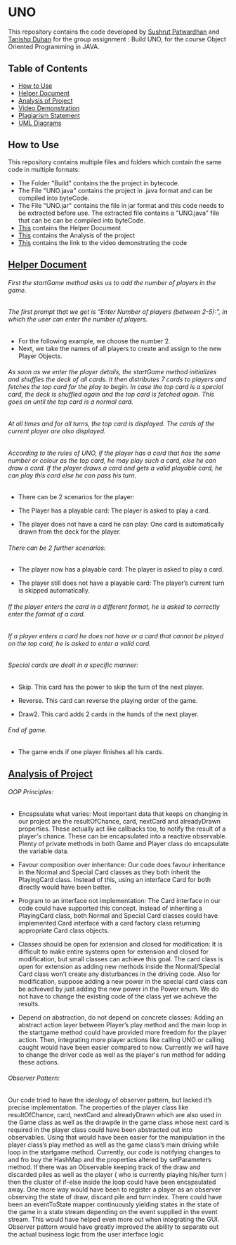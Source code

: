 # UNO
This repository contains the code developed by [Sushrut Patwardhan](f20190382@pilani.bits-pilani.ac.in) and [Tanishq Duhan](f20190636@pilani.bits-pilani.ac.in) for the group assignment : Build UNO, for the course Object Oriented Programming in JAVA.

## Table of Contents
* [How to Use](#how-to-use)
* [Helper Document](#helper-document)
* [Analysis of Project](#analysis-of-project)
* [Video Demonstration](https://drive.google.com/file/d/1ikV5JQsuTkYKpXAe6SbH8Y-UDVYdGrSv/view?usp=sharing)
* [Plagiarism Statement](https://docs.google.com/document/d/1lZhvOtfVRxw00LGsp8aN04sJJwQBzFvcX22fm_CzjJY/edit#)
* [UML Diagrams]()


## How to Use
This repository contains multiple files and folders which contain the same code in multiple formats:
* The Folder "Build" contains the the project in bytecode.
* The File "UNO.java" contains the project in .java format and can be compiled into byteCode.
* The File "UNO.jar" contains the file in jar format and this code needs to be extracted before use. The extracted file contains a "UNO.java" file that can be can be compiled into byteCode.
* [This](https://docs.google.com/document/d/1RX_772KRHujQt6YojQMUvlOEX8ROps4PbVOHyAWTbG0/edit#) contains the Helper Document
* [This](https://docs.google.com/document/d/1O89OEHr1_zfs8FL_6dEZ22pBPBxMdebVVEota0OqsO0/edit#) contains the Analysis of the project
* [This](https://drive.google.com/file/d/1ikV5JQsuTkYKpXAe6SbH8Y-UDVYdGrSv/view?usp=sharing) contains the link to the video demonstrating the code

## [Helper Document](https://docs.google.com/document/d/1RX_772KRHujQt6YojQMUvlOEX8ROps4PbVOHyAWTbG0/edit#)

###### First the startGame method asks us to add the number of players in the game.

###### The first prompt that we get is “Enter Number of players (between 2-5):”, in which the user can enter the number of players.
* For the following example, we choose the number 2.
* Next, we take the names of all players to create and assign to the new Player Objects.

###### As soon as we enter the player details, the startGame method initializes and shuffles the deck of all cards. It then distributes 7 cards to players and fetches the top card for the play to begin. In case the top card is a special card, the deck is shuffled again and the top card is fetched again. This goes on until the top card is a normal card. 

###### At all times and for all turns, the top card is displayed. The cards of the current player are also displayed.

###### According to the rules of UNO, if the player has a card that has the same number or colour as the top card, he may play such a card, else he can draw a card. If the player draws a card and gets a valid playable card, he can play this card else he can pass his turn.
* There can be 2 scenarios for the player:
* The Player has a playable card: The player is asked to play a card.

* The player does not have a card he can play: One card is automatically drawn from the deck for the player. 

###### There can be 2 further scenarios:
* The player now has a playable card: The player is asked to play a card.

* The player still does not have a playable card: The player’s current turn is skipped automatically.

###### If the player enters the card in a different format, he is asked to correctly enter the format of a card.

###### If a player enters a card he does not have or a card that cannot be played on  the top card, he is asked to enter a valid card.

###### Special cards are dealt in a specific manner:
* Skip. This card has the power to skip the turn of the next player.

* Reverse. This card can reverse the playing order of the game.

* Draw2. This card adds 2 cards in the hands of the next player.

###### End of game. 
* The game ends if one player finishes all his cards.


## [Analysis of Project](https://docs.google.com/document/d/1O89OEHr1_zfs8FL_6dEZ22pBPBxMdebVVEota0OqsO0/edit#)
###### OOP Principles:

* Encapsulate what varies: Most important data that keeps on changing in our project are the resultOfChance, card, nextCard and alreadyDrawn properties. These actually act like callbacks too, to notify the result of a player's chance. These can be encapsulated into a reactive observable. Plenty of private methods in both Game and Player class do encapsulate the variable data.

* Favour composition over inheritance: Our code does favour inheritance in the Normal and Special Card classes as they both inherit the PlayingCard class. Instead of this, using an interface Card for both directly would have been better.

* Program to an interface not implementation: The Card interface in our code could have supported this concept. Instead of inheriting a PlayingCard class, both Normal and Special Card classes could have implemented Card interface with a card factory class returning appropriate Card class objects.

* Classes should be open for extension and closed for modification: It is difficult to make entire systems open for extension and closed for modification, but small classes can achieve this goal. The card class is open for extension as adding new methods inside the Normal/Special Card class won’t create any disturbances in the driving code. Also for modification, suppose adding a new power in the special card class can be achieved by just adding the new power in the Power enum. We do not have to change the existing code of the class yet we achieve the results. 

* Depend on abstraction, do not depend on concrete classes: Adding an abstract action layer between Player’s play method and the main loop in the startgame method could have provided more freedom for the player action. Then, integrating more player actions like calling UNO or calling caught would have been easier compared to now. Currently we will have to change the driver code as well as the player's run method for adding these actions.
 
###### Observer Pattern:
Our code tried to have the ideology of observer pattern, but lacked it’s precise implementation. The properties of the player class like resultOfChance, card, nextCard and alreadyDrawn which are also used in the Game class as well as the drawpile in the game class whose next card is required in the player class could have been abstracted out into observables. Using that would have been easier for the manipulation in the player class’s play method as well as the game class’s main driving while loop in the startgame method. Currently, our code is notifying changes to and fro buy the HashMap and the properties altered by setParameters method. If there was an Observable keeping track of the draw and discarded piles as well as the player ( who is currently playing his/her turn ) then the cluster of if-else inside the loop could have been encapsulated away. One more way would have been to register a player as an observer observing the state of draw, discard pile and turn index. There could have been an eventToState mapper continuously yielding states in the state of the game in a state stream depending on the event supplied in the event stream. This would have helped even more out when integrating the GUI. Observer pattern would have greatly improved the ability to separate out the actual business logic from the user interface logic



